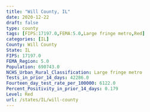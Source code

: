 ```yaml
---
title: "Will County, IL"
date: 2020-12-22
draft: false
type: county
tags: [FIPS:17197.0,FEMA:5.0,Large fringe metro,Red]
categories: [IL]
County: Will County
State: IL
FIPS: 17197.0
FEMA_Region: 5.0
Population: 690743.0
NCHS_Urban_Rural_Classification: Large fringe metro
Tests_in_prior_14_days: 42286.0
Fourteen_day_test_rate_per_100000: 6122.0
Percent_Positivity_in_prior_14_days: 0.179
Level: Red
url: /states/IL/will-county
---
```



